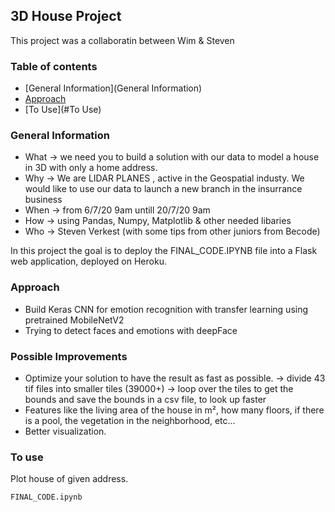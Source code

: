 ## 3D House Project

This project was a collaboratin between Wim & Steven

### Table of contents

* [General Information](General Information)
* [Approach](#Approach)
* [To Use](#To Use)


### General Information
- What -> we need you to build a solution with our data to model a house in 3D with only a home address.
- Why -> We are LIDAR PLANES , active in the Geospatial industy. We would like to use our data to launch a new branch in the insurrance business
- When -> from 6/7/20 9am untill 20/7/20 9am
- How -> using Pandas, Numpy, Matplotlib & other needed libaries 
- Who -> Steven Verkest (with some tips from other juniors from Becode)

In this project the goal is to deploy the FINAL_CODE.IPYNB file into a Flask web application, deployed on Heroku.

### Approach

- Build Keras CNN for emotion recognition with transfer learning using pretrained MobileNetV2
- Trying to detect faces and emotions with deepFace


### Possible Improvements
- Optimize your solution to have the result as fast as possible.
-> divide 43 tif files into smaller tiles (39000+)
-> loop over the tiles to get the bounds and save the bounds in a csv file, to look up faster
- Features like the living area of the house in m², how many floors, if there is a pool, the vegetation in the neighborhood, etc...
- Better visualization.


### To use

Plot house of given address.

```
FINAL_CODE.ipynb
```




